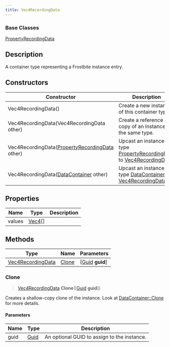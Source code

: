```yaml
---
title: Vec4RecordingData
---
```

### Base Classes

[PropertyRecordingData](/vext/ref/fb/propertyrecordingdata/)

## Description

A container type representing a Frostbite instance entry.

## Constructors

| Constructor                                                                  | Description                                                                                                               |
| ---------------------------------------------------------------------------- | ------------------------------------------------------------------------------------------------------------------------- |
| Vec4RecordingData()                                                          | Create a new instance of this container type.                                                                             |
| Vec4RecordingData(Vec4RecordingData other)                                   | Create a reference copy of an instance of the same type.                                                                  |
| Vec4RecordingData([PropertyRecordingData](/vext/ref/fb/propertyrecordingdata/) other)      | Upcast an instance of type [PropertyRecordingData](/vext/ref/fb/propertyrecordingdata/) to [Vec4RecordingData](/vext/ref/fb/vec4recordingdata/).      |
| Vec4RecordingData([DataContainer](/vext/ref/shared/class/datacontainer) other) | Upcast an instance of type [DataContainer](/vext/ref/shared/class/datacontainer) to [Vec4RecordingData](/vext/ref/fb/vec4recordingdata/). |

## Properties

| Name   | Type                                  | Description |
| ------ | ------------------------------------- | ----------- |
| values | [Vec4](/vext/ref/shared/class/vec4)\[\] |             |

## Methods

| Type                                   | Name            | Parameters                                     |
| -------------------------------------- | --------------- | ---------------------------------------------- |
| [Vec4RecordingData](/vext/ref/fb/vec4recordingdata/) | [Clone](#clone) | \[[Guid](/vext/ref/shared/class/guid) **guid**\] |

### Clone

> [Vec4RecordingData](/vext/ref/fb/vec4recordingdata/) **Clone**(\[[Guid](/vext/ref/shared/class/guid) **guid**\])

Creates a shallow-copy clone of the instance. Look at [DataContainer::Clone](/vext/ref/shared/class/datacontainer#clone) for more details.

#### Parameters

| Name | Type         | Description                                 |
| ---- | ------------ | ------------------------------------------- |
| guid | [Guid](/vext/ref/shared/class/guid/) | An optional GUID to assign to the instance. |
